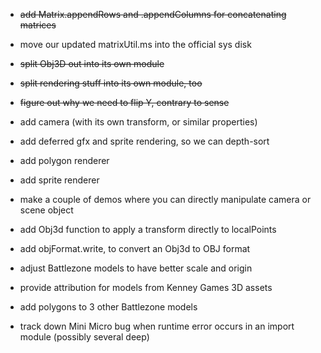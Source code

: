 - ~~add Matrix.appendRows and .appendColumns for concatenating matrices~~

- move our updated matrixUtil.ms into the official sys disk

- ~~split Obj3D out into its own module~~

- ~~split rendering stuff into its own module, too~~

- ~~figure out why we need to flip Y, contrary to sense~~

- add camera (with its own transform, or similar properties)

- add deferred gfx and sprite rendering, so we can depth-sort

- add polygon renderer

- add sprite renderer

- make a couple of demos where you can directly manipulate camera or scene object

- add Obj3d function to apply a transform directly to localPoints

- add objFormat.write, to convert an Obj3d to OBJ format

- adjust Battlezone models to have better scale and origin

- provide attribution for models from Kenney Games 3D assets

- add polygons to 3 other Battlezone models

- track down Mini Micro bug when runtime error occurs in an import module (possibly several deep)
